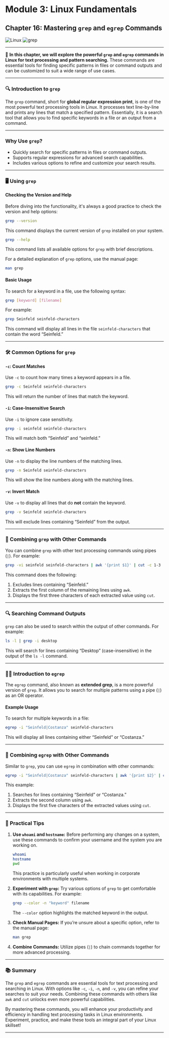 # Module 3: Linux Fundamentals  
## Chapter 16: Mastering `grep` and `egrep` Commands  
![Linux](https://img.shields.io/badge/Linux-Fundamentals-green)  ![grep](https://img.shields.io/badge/Command-grep-orange)

---

📘 **In this chapter, we will explore the powerful `grep` and `egrep` commands in Linux for text processing and pattern searching.** These commands are essential tools for finding specific patterns in files or command outputs and can be customized to suit a wide range of use cases.

---

### 🔍 Introduction to `grep`

The `grep` command, short for **global regular expression print**, is one of the most powerful text processing tools in Linux. It processes text line-by-line and prints any lines that match a specified pattern. Essentially, it is a search tool that allows you to find specific keywords in a file or an output from a command.

---

### Why Use `grep`?
- Quickly search for specific patterns in files or command outputs.
- Supports regular expressions for advanced search capabilities.
- Includes various options to refine and customize your search results.

---

### 🖥️ Using `grep`

#### **Checking the Version and Help**

Before diving into the functionality, it's always a good practice to check the version and help options:

```bash
grep --version
```
This command displays the current version of `grep` installed on your system.

```bash
grep --help
```
This command lists all available options for `grep` with brief descriptions.

For a detailed explanation of `grep` options, use the manual page:

```bash
man grep
```

#### **Basic Usage**

To search for a keyword in a file, use the following syntax:

```bash
grep [keyword] [filename]
```

For example:

```bash
grep Seinfeld seinfeld-characters
```

This command will display all lines in the file `seinfeld-characters` that contain the word “Seinfeld.”

---

### 🛠️ Common Options for `grep`

#### `-c`: Count Matches  
Use `-c` to count how many times a keyword appears in a file.

```bash
grep -c Seinfeld seinfeld-characters
```

This will return the number of lines that match the keyword.

#### `-i`: Case-Insensitive Search  
Use `-i` to ignore case sensitivity.

```bash
grep -i seinfeld seinfeld-characters
```

This will match both “Seinfeld” and “seinfeld.”

#### `-n`: Show Line Numbers  
Use `-n` to display the line numbers of the matching lines.

```bash
grep -n Seinfeld seinfeld-characters
```

This will show the line numbers along with the matching lines.

#### `-v`: Invert Match  
Use `-v` to display all lines that do **not** contain the keyword.

```bash
grep -v Seinfeld seinfeld-characters
```

This will exclude lines containing “Seinfeld” from the output.

---

### 🔄 Combining `grep` with Other Commands

You can combine `grep` with other text processing commands using pipes (`|`). For example:

```bash
grep -vi seinfeld seinfeld-characters | awk '{print $1}' | cut -c 1-3
```

This command does the following:

1. Excludes lines containing “Seinfeld.”
2. Extracts the first column of the remaining lines using `awk`.
3. Displays the first three characters of each extracted value using `cut`.

---

### 🔍 Searching Command Outputs

`grep` can also be used to search within the output of other commands. For example:

```bash
ls -l | grep -i desktop
```

This will search for lines containing “Desktop” (case-insensitive) in the output of the `ls -l` command.

---

### 🧑‍💻 Introduction to `egrep`

The `egrep` command, also known as **extended grep**, is a more powerful version of `grep`. It allows you to search for multiple patterns using a pipe (`|`) as an OR operator.

#### **Example Usage**

To search for multiple keywords in a file:

```bash
egrep -i "Seinfeld|Costanza" seinfeld-characters
```

This will display all lines containing either “Seinfeld” or “Costanza.”

---

### 🔗 Combining `egrep` with Other Commands

Similar to `grep`, you can use `egrep` in combination with other commands:

```bash
egrep -i "Seinfeld|Costanza" seinfeld-characters | awk '{print $2}' | cut -c 1-5
```

This example:

1. Searches for lines containing “Seinfeld” or “Costanza.”
2. Extracts the second column using `awk`.
3. Displays the first five characters of the extracted values using `cut`.

---

### 📝 Practical Tips

1. **Use `whoami` and `hostname`:** Before performing any changes on a system, use these commands to confirm your username and the system you are working on.

   ```bash
   whoami
   hostname
   pwd
   ```

   This practice is particularly useful when working in corporate environments with multiple systems.

2. **Experiment with `grep`:** Try various options of `grep` to get comfortable with its capabilities. For example:

   ```bash
   grep --color -n "keyword" filename
   ```

   The `--color` option highlights the matched keyword in the output.

3. **Check Manual Pages:** If you’re unsure about a specific option, refer to the manual page:

   ```bash
   man grep
   ```

4. **Combine Commands:** Utilize pipes (`|`) to chain commands together for more advanced processing.

---

### 📚 Summary

The `grep` and `egrep` commands are essential tools for text processing and searching in Linux. With options like `-c`, `-i`, `-n`, and `-v`, you can refine your searches to suit your needs. Combining these commands with others like `awk` and `cut` unlocks even more powerful capabilities.

By mastering these commands, you will enhance your productivity and efficiency in handling text processing tasks in Linux environments. Experiment, practice, and make these tools an integral part of your Linux skillset!

--- 
